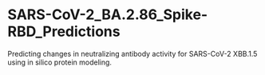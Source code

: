# SARS-CoV-2_BA.2.86_Spike-RBD_Predictions
Predicting changes in neutralizing antibody activity for SARS-CoV-2 XBB.1.5 using in silico protein modeling. 

